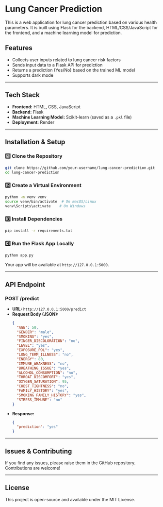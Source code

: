# Lung Cancer Prediction

This is a web application for lung cancer prediction based on various health parameters. It is built using Flask for the backend, HTML/CSS/JavaScript for the frontend, and a machine learning model for prediction.

## Features
- Collects user inputs related to lung cancer risk factors
- Sends input data to a Flask API for prediction
- Returns a prediction (Yes/No) based on the trained ML model
- Supports dark mode

---

## Tech Stack
- **Frontend:** HTML, CSS, JavaScript
- **Backend:** Flask
- **Machine Learning Model:** Scikit-learn (saved as a `.pkl` file)
- **Deployment:** Render

---

## Installation & Setup

### **1️⃣ Clone the Repository**
```sh
git clone https://github.com/your-username/lung-cancer-prediction.git
cd lung-cancer-prediction
```

### **2️⃣ Create a Virtual Environment**
```sh
python -m venv venv
source venv/bin/activate  # On macOS/Linux
venv\Scripts\activate    # On Windows
```

### **3️⃣ Install Dependencies**
```sh
pip install -r requirements.txt
```

### **4️⃣ Run the Flask App Locally**
```sh
python app.py
```
Your app will be available at `http://127.0.0.1:5000`.

---

## API Endpoint
### **POST /predict**
- **URL:** `http://127.0.0.1:5000/predict`
- **Request Body (JSON):**
  ```json
  {
    "AGE": 50,
    "GENDER": "male",
    "SMOKING": "yes",
    "FINGER_DISCOLORATION": "no",
    "LEVEL": "yes",
    "EXPOSURE_POL": "yes",
    "LONG_TERM_ILLNESS": "no",
    "ENERGY": 80,
    "IMMUNE_WEAKNESS": "no",
    "BREATHING_ISSUE": "yes",
    "ALCOHOL_CONSUMPTION": "no",
    "THROAT_DISCOMFORT": "yes",
    "OXYGEN_SATURATION": 95,
    "CHEST_TIGHTNESS": "no",
    "FAMILY_HISTORY": "yes",
    "SMOKING_FAMILY_HISTORY": "yes",
    "STRESS_IMMUNE": "no"
  }
  ```
- **Response:**
  ```json
  {
    "prediction": "yes"
  }
  ```

---

## Issues & Contributing
If you find any issues, please raise them in the GitHub repository. Contributions are welcome!

---

## License
This project is open-source and available under the MIT License.

